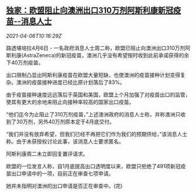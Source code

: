 <!--1617705063000-->
[独家：欧盟阻止向澳洲出口310万剂阿斯利康新冠疫苗--消息人士](https://cn.reuters.com/article/eu-au-astrazeneca-covid19-vaccine-0406-idCNKBS2BT15F)
------

<div><i>2021-04-06T10:16:29Z</i></div><p>路透堪培拉4月6日 - 一名政府消息人士周二称，欧盟已阻止向澳洲出口310万剂阿斯利康(AstraZeneca)的新冠疫苗，澳洲几乎没有希望按时收到此前承诺获得的余下40万剂疫苗。</p><p>出口限制凸显出阿斯利康疫苗在欧盟大量短缺，也使澳洲的疫苗接种计划变得复杂。澳洲的疫苗接种进度已经比原计划落后了83%。</p><p>由于疫苗接种速度远远落后于英国和美国，欧盟上个月加强了对疫苗出口的监管，使其有更大的余地来阻止向接种率较高的国家出口疫苗。</p><p>“他们迄今为止阻止了310万剂疫苗，”上述澳洲政府的消息人士称，并称澳洲只收到了30万剂，另外40万剂原本定于4月底交付。</p><p>“我们并没有放弃希望，但我们已经不再把它们作为我们的预期供给，”该消息人士称。由于未获授权讨论此事，该消息人士要求匿名。</p><p>阿斯利康周二未立即回复置评请求。</p><p>欧盟的一位发言人称，自1月底提高出口透明度以来，欧盟只拒绝了491项新冠疫苗出口申请中的一项，目前正在审查七项申请。</p><p>她并未指明对澳洲的出口申请是否正在审查中。(完)</p>

